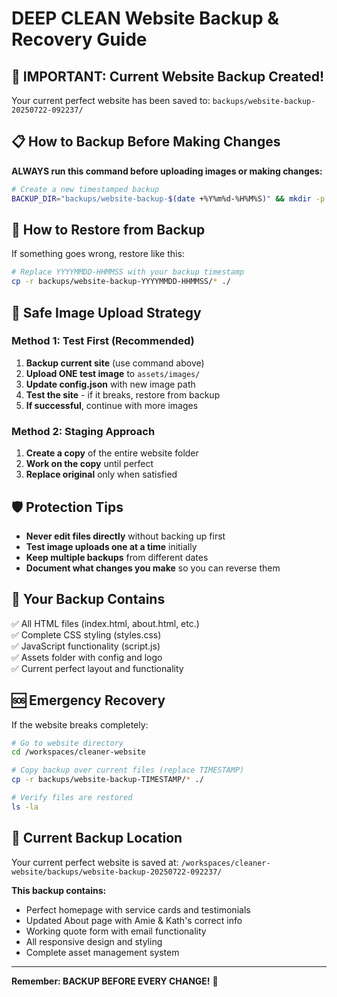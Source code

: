 # DEEP CLEAN Website Backup & Recovery Guide

## 🚨 IMPORTANT: Current Website Backup Created!

Your current perfect website has been saved to: `backups/website-backup-20250722-092237/`

## 📋 How to Backup Before Making Changes

**ALWAYS run this command before uploading images or making changes:**

```bash
# Create a new timestamped backup
BACKUP_DIR="backups/website-backup-$(date +%Y%m%d-%H%M%S)" && mkdir -p "$BACKUP_DIR" && cp -r *.html *.css *.js assets/ "$BACKUP_DIR/" && echo "Website backed up to: $BACKUP_DIR"
```

## 🔄 How to Restore from Backup

If something goes wrong, restore like this:

```bash
# Replace YYYYMMDD-HHMMSS with your backup timestamp
cp -r backups/website-backup-YYYYMMDD-HHMMSS/* ./
```

## 📸 Safe Image Upload Strategy

### Method 1: Test First (Recommended)
1. **Backup current site** (use command above)
2. **Upload ONE test image** to `assets/images/`
3. **Update config.json** with new image path
4. **Test the site** - if it breaks, restore from backup
5. **If successful**, continue with more images

### Method 2: Staging Approach
1. **Create a copy** of the entire website folder
2. **Work on the copy** until perfect
3. **Replace original** only when satisfied

## 🛡️ Protection Tips

- **Never edit files directly** without backing up first
- **Test image uploads one at a time** initially
- **Keep multiple backups** from different dates
- **Document what changes you make** so you can reverse them

## 📁 Your Backup Contains

✅ All HTML files (index.html, about.html, etc.)  
✅ Complete CSS styling (styles.css)  
✅ JavaScript functionality (script.js)  
✅ Assets folder with config and logo  
✅ Current perfect layout and functionality  

## 🆘 Emergency Recovery

If the website breaks completely:

```bash
# Go to website directory
cd /workspaces/cleaner-website

# Copy backup over current files (replace TIMESTAMP)
cp -r backups/website-backup-TIMESTAMP/* ./

# Verify files are restored
ls -la
```

## 💾 Current Backup Location

Your current perfect website is saved at:
`/workspaces/cleaner-website/backups/website-backup-20250722-092237/`

**This backup contains:**
- Perfect homepage with service cards and testimonials
- Updated About page with Amie & Kath's correct info
- Working quote form with email functionality
- All responsive design and styling
- Complete asset management system

---
**Remember: BACKUP BEFORE EVERY CHANGE!** 🔄